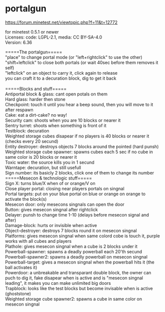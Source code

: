 # portalgun

https://forum.minetest.net/viewtopic.php?f=11&t=12772

for minetest 0.5.1 or newer<br>
Licenses: code: LGPL-2.1, media: CC BY-SA-4.0<br>
Version: 6.36<br>

=====The portalgun=====<br>
"place" to change portal mode (or "left+rightclick" to use the other)<br>
"shift+leftclick" to close both portals (or wait 40sec before them removes it self)<br>
"leftclick" on an object to carry it, click again to release<br>
you can craft it to a decuration block, dig to get it back<br>
<br>
=====Blocks and stuff=====<br>
Antiportal block & glass: cant open potals on them<br>
Hard glass: 		harder then stone<br>
Checkpoint: 		touch it until you hear a beep sound, then you will move to it after respawn<br>
Cake: 			eat a dirt-cake? no way!<br>
Security cam: 		shoots when you are 10 blocks or nearer it<br>
Sentry turret:		shoots when something is front of it<br>
Testblock: 		decuration<br>
Weighted storage cubes	disapear if no players is 40 blocks or nearer it (checks every 20 secund)<br>
Entity destroyer: 		destroys objects 7 blocks around the pointed (hard punsh)<br>
Weighted storage cube spawner: 	spawns cubes each 5 sec if no cube in same color is 20 blocks or nearer it<br>
Toxic water:		the source kills you in 1 secund<br>
Warntape:		decuration, but still usefull<br>
Sign number:		its basicly 2 blocks, click one of them to change its number<br>
=====Mesecon & technologic stuff=====<br>
Sign X:			turns blue/X when of or orange/V on<br>
Close player portal:		closing near players portals on singnal <br>
Portal targets:		put on your blue portal on blue or orange on orange to activate the block(s)<br>
Mesecon door:		only mesecons singnals can open the door<br>
Button: 			gives mesecon singnal after rightclick<br>
Delayer: 			punsh to change time 1-10 (delays before mesecon signal and after)<br>
Damage-block: 		hurts or invisible when active<br>
Object-destroyer: 		destroys 7 blocks round it on mesecon singnal<br>
Platforms: 		gives mesecon singnal when same colord cobe is touch it, purple works with all cubes and players<br>
Plathole: 			gives mesecon singnal when a cube is 2 blocks under it<br>
Powerball-spawner: 	spawns a deadly powerball each 20'th secund<br>
Powerball-spawner2: 	spawns a deadly powerball on mesecon singnal <br>
Powerball-target:		gives a mesecon singnal when the powerball hits it (the ball activates it)<br>
Powerdoor: 		a unbreakable and transparant double block, the owner can puch to dig it, fake disapear when is active and is "mesecon singnal  leading", it makes you can make unlimited big doors<br>
Trapblock: 		looks like the test blocks but become invisable when is active (ghoststone)<br>
Weighted storage cube spawner2: 	spawns a cube in same color on mesecon singnal<br>
